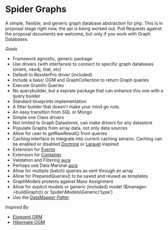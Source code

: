 # Spider Graphs
A simple, flexible, and generic graph database abstraction for php. This is in proposal stage right now, the api is being worked out.
Pull Requests against the proposal documents are welcome, but only if you work with Graph Databases.

*Goals*
  * Framework agnostic, generic package.
  * Use drivers (with interfaces) to connect to specific graph databases (orient, neo4j, titat, etc)
  * Default to RexsterPro driver (included)
  * Include a basic OGM and GraphCollection to return Graph queries
  * Execute Gramlin Queries
  * No querybuilder, but a seprate package that can enhance this one with a query builder
  * Standard blueprints implementation
  * A filter builder that doesn't make your mind go nuts.
  * An easy transition from SQL or Mongo
  * Simple one Class drivers
  * Not limited to Graph Datastores, can make drivers for any datastore
  * Populate Graphs from array data, not only data sources
  * Allow for user to getRawResult() from queries
  * Caching interface to integrate into current caching senario. Caching can be enabled or disabled
   [Doctrine](https://packagist.org/packages/doctrine/cache) or [Laravel](https://packagist.org/packages/illuminate/cache) inspired
  * Extension for [Events](http://event.thephpleague.com/2.0/)
  * Extension for [Container](http://container.thephpleague.com/)
  * Validation and Filtering [aura](https://github.com/auraphp/Aura.Filter)
  * Perhaps use Data Marshal [aura](https://github.com/auraphp/Aura.Marshal/tree/master)
  * Allow for multiple (batch) queries as sent through an array
  * Allow for PreparedQueries() to be saved and reused as templates
  * GraphModels protects against Mass Assignment
  * Allow for explicit models or generic (included) model ($manager->buildGraph()) or Spider\Models\Generic('type')
  * Use the [DataMapper Patter](http://martinfowler.com/eaaCatalog/dataMapper.html)
  
*Inspired By*
  * [Eloquent ORM](http://laravel.com/docs/5.0/eloquent)
  * [Hibernate OGM](http://hibernate.org/ogm/)
  
  
